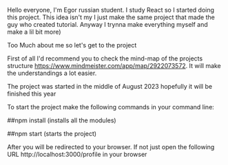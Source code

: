 Hello everyone, I'm Egor russian student. I study React so I started doing this project. This idea isn't my I just make the same project that made the guy who created tutorial. Anyway I trynna make everything myself and make a lil bit more)

Too Much about me so let's get to the project

First of all I'd recommend you to check the mind-map of the projects structure https://www.mindmeister.com/app/map/2922073572. It will make the understandings a lot easier.

The project was started in the middle of August 2023 hopefully it will be finished this year

To start the project make the following commands in your command line:

##npm install (installs all the modules)

##npm start (starts the project)

After you will be redirected to your browser. If not just open the following URL http://localhost:3000/profile in your browser